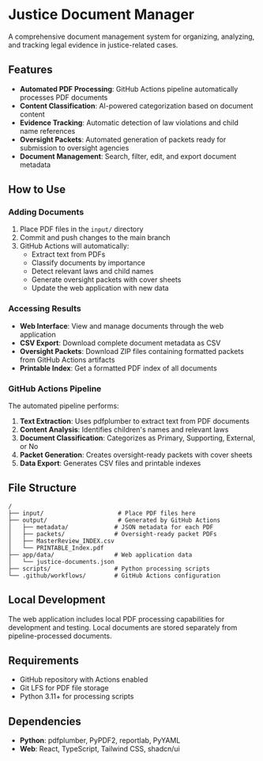 # Justice Document Manager

A comprehensive document management system for organizing, analyzing, and tracking legal evidence in justice-related cases.

## Features

- **Automated PDF Processing**: GitHub Actions pipeline automatically processes PDF documents
- **Content Classification**: AI-powered categorization based on document content
- **Evidence Tracking**: Automatic detection of law violations and child name references
- **Oversight Packets**: Automated generation of packets ready for submission to oversight agencies
- **Document Management**: Search, filter, edit, and export document metadata

## How to Use

### Adding Documents

1. Place PDF files in the `input/` directory
2. Commit and push changes to the main branch
3. GitHub Actions will automatically:
   - Extract text from PDFs
   - Classify documents by importance
   - Detect relevant laws and child names
   - Generate oversight packets with cover sheets
   - Update the web application with new data

### Accessing Results

- **Web Interface**: View and manage documents through the web application
- **CSV Export**: Download complete document metadata as CSV
- **Oversight Packets**: Download ZIP files containing formatted packets from GitHub Actions artifacts
- **Printable Index**: Get a formatted PDF index of all documents

### GitHub Actions Pipeline

The automated pipeline performs:

1. **Text Extraction**: Uses pdfplumber to extract text from PDF documents
2. **Content Analysis**: Identifies children's names and relevant laws
3. **Document Classification**: Categorizes as Primary, Supporting, External, or No
4. **Packet Generation**: Creates oversight-ready packets with cover sheets
5. **Data Export**: Generates CSV files and printable indexes

## File Structure

```
/
├── input/                     # Place PDF files here
├── output/                    # Generated by GitHub Actions
│   ├── metadata/             # JSON metadata for each PDF
│   ├── packets/              # Oversight-ready packet PDFs
│   ├── MasterReview_INDEX.csv
│   └── PRINTABLE_Index.pdf
├── app/data/                 # Web application data
│   └── justice-documents.json
├── scripts/                  # Python processing scripts
└── .github/workflows/        # GitHub Actions configuration
```

## Local Development

The web application includes local PDF processing capabilities for development and testing. Local documents are stored separately from pipeline-processed documents.

## Requirements

- GitHub repository with Actions enabled
- Git LFS for PDF file storage
- Python 3.11+ for processing scripts

## Dependencies

- **Python**: pdfplumber, PyPDF2, reportlab, PyYAML
- **Web**: React, TypeScript, Tailwind CSS, shadcn/ui